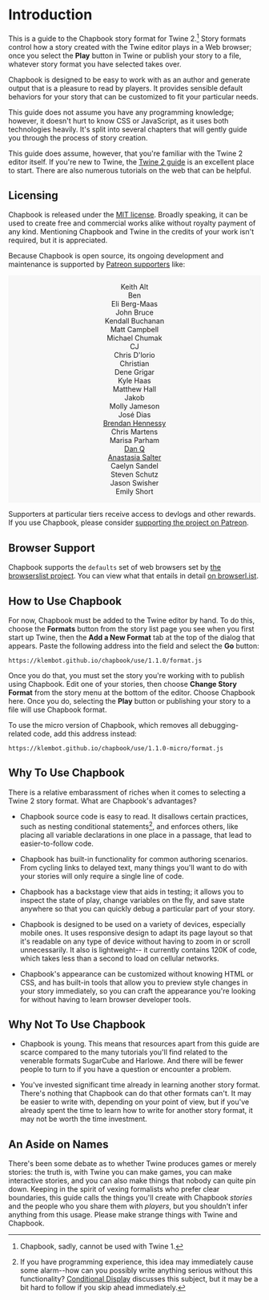 <div class="intro intro-path">
    <h1>Introduction</h1>
</div>

This is a guide to the Chapbook story format for Twine 2.[^1] Story formats control how a story created with the Twine editor plays in a Web browser; once you select the **Play** button in Twine or publish your story to a file, whatever story format you have selected takes over.

Chapbook is designed to be easy to work with as an author and generate output that is a pleasure to read by players. It provides sensible default behaviors for your story that can be customized to fit your particular needs.

This guide does not assume you have any programming knowledge; however, it doesn't hurt to know CSS or JavaScript, as it uses both technologies heavily. It's split into several chapters that will gently guide you through the process of story creation.

This guide does assume, however, that you're familiar with the Twine 2 editor itself. If you're new to Twine, the [Twine 2 guide](http://twinery.org/wiki/twine2:guide) is an excellent place to start. There are also numerous tutorials on the web that can be helpful.

## Licensing

Chapbook is released under the [MIT license](mit-license). Broadly speaking, it can be used to create free and commercial works alike without royalty payment of any kind. Mentioning Chapbook and Twine in the credits of your work isn't required, but it is appreciated.

Because Chapbook is open source, its ongoing development and maintenance is supported by [Patreon supporters](https://patreon.com/klembot) like:

<div class="patreon-supporters">
    <ul>
		<li>Keith Alt</li>
		<li>Ben</li>
		<li>Eli Berg-Maas</li>
        <li>John Bruce</li>
        <li>Kendall Buchanan</li>
		<li>Matt Campbell</li>
        <li>Michael Chumak</li>
		<li>CJ</li>
		<li>Chris D'lorio</li>
		<li>Christian</li>
		<li>Dene Grigar</li>
		<li>Kyle Haas</li>
		<li>Matthew Hall</li>
		<li>Jakob</li>
		<li>Molly Jameson</li>
        <li>José Dias</li>
        <li><a href="http://bphennessy.com/">Brendan Hennessy</a></li>
		<li>Chris Martens</li>
        <li>Marisa Parham</li>
        <li><a href="https://danq.me/">Dan Q</a></li>
		<li><a href="https://anastasiasalter.net">Anastasia Salter</a></li>
        <li>Caelyn Sandel</li>
        <li>Steven Schutz</li>
		<li>Jason Swisher</li>
		<li>Emily Short</li>
    </ul>
</div>

Supporters at particular tiers receive access to devlogs and other rewards. If you use Chapbook, please consider [supporting the project on Patreon](https://patreon.com/klembot).

## Browser Support

Chapbook supports the `defaults` set of web browsers set by [the browserslist project](https://github.com/browserslist/browserslist). You can view what that entails in detail [on browserl.ist](https://browserl.ist/).

## How to Use Chapbook

For now, Chapbook must be added to the Twine editor by hand. To do this, choose the **Formats** button from the story list page you see when you first start up Twine, then the **Add a New Format** tab at the top of the dialog that appears. Paste the following address into the field and select the **Go** button:

```
https://klembot.github.io/chapbook/use/1.1.0/format.js
```

Once you do that, you must set the story you're working with to publish using Chapbook. Edit one of your stories, then choose **Change Story Format** from the story menu at the bottom of the editor. Choose Chapbook here. Once you do, selecting the **Play** button or publishing your story to a file will use Chapbook format.

To use the micro version of Chapbook, which removes all debugging-related code, add this address instead:

```
https://klembot.github.io/chapbook/use/1.1.0-micro/format.js
```

## Why To Use Chapbook

There is a relative embarassment of riches when it comes to selecting a Twine 2 story format. What are Chapbook's advantages?

-   Chapbook source code is easy to read. It disallows certain practices, such
    as nesting conditional statements[^2], and enforces others, like placing all
    variable declarations in one place in a passage, that lead to
    easier-to-follow code.

-   Chapbook has built-in functionality for common authoring scenarios. From
    cycling links to delayed text, many things you'll want to do with your
    stories will only require a single line of code.

-   Chapbook has a backstage view that aids in testing; it allows you to inspect
    the state of play, change variables on the fly, and save state anywhere so
    that you can quickly debug a particular part of your story.

-   Chapbook is designed to be used on a variety of devices, especially mobile
    ones. It uses responsive design to adapt its page layout so that it's
    readable on any type of device without having to zoom in or scroll
    unnecessarily. It also is lightweight-- it currently contains 120K of code,
    which takes less than a second to load on cellular networks.

-   Chapbook's appearance can be customized without knowing HTML or CSS, and has
    built-in tools that allow you to preview style changes in your story
    immediately, so you can craft the appearance you're looking for without
    having to learn browser developer tools.

## Why Not To Use Chapbook

-   Chapbook is young. This means that resources apart from this guide are
    scarce compared to the many tutorials you'll find related to the venerable
    formats SugarCube and Harlowe. And there will be fewer people to turn to if
    you have a question or encounter a problem.

-   You've invested significant time already in learning another story format.
    There's nothing that Chapbook can do that other formats can't. It may be
    easier to write with, depending on your point of view, but if you've already
    spent the time to learn how to write for another story format, it may not be
    worth the time investment.

## An Aside on Names

There's been some debate as to whether Twine produces games or merely stories: the truth is, with Twine you can make games, you can make interactive stories, and you can also make things that nobody can quite pin down. Keeping in the spirit of vexing formalists who prefer clear boundaries, this guide calls the things you'll create with Chapbook _stories_ and the people who you share them with _players_, but you shouldn't infer anything from this usage. Please make strange things with Twine and Chapbook.

[^1]: Chapbook, sadly, cannot be used with Twine 1.
[^2]: If you have programming experience, this idea may immediately cause some alarm--how can you possibly write anything serious without this functionality? [Conditional Display](state/conditional-display.md) discusses this subject, but it may be a bit hard to follow if you skip ahead immediately.

[mit-license]: https://en.wikipedia.org/wiki/MIT_License

<style>
.patreon-supporters {
    background: #f7f7f7;
    padding: 1em;
    margin-bottom: 1em;
}

.patreon-supporters ul {
    list-style-type: none;
    padding-left: 0;
    margin: 0;
}

.patreon-supporters li {
    text-align: center;
}

</style>